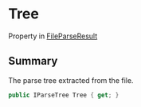 # Tree

Property in [FileParseResult](./)

## Summary

The parse tree extracted from the file.

```csharp
public IParseTree Tree { get; }
```
